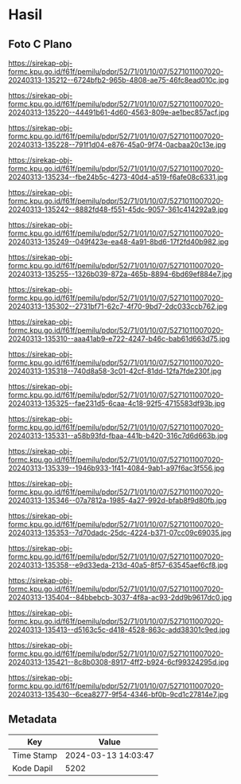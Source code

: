# Hasil

## Foto C Plano

https://sirekap-obj-formc.kpu.go.id/f61f/pemilu/pdpr/52/71/01/10/07/5271011007020-20240313-135212--6724bfb2-965b-4808-ae75-46fc8ead010c.jpg

https://sirekap-obj-formc.kpu.go.id/f61f/pemilu/pdpr/52/71/01/10/07/5271011007020-20240313-135220--44491b61-4d60-4563-809e-ae1bec857acf.jpg

https://sirekap-obj-formc.kpu.go.id/f61f/pemilu/pdpr/52/71/01/10/07/5271011007020-20240313-135228--791f1d04-e876-45a0-9f74-0acbaa20c13e.jpg

https://sirekap-obj-formc.kpu.go.id/f61f/pemilu/pdpr/52/71/01/10/07/5271011007020-20240313-135234--fbe24b5c-4273-40d4-a519-f6afe08c6331.jpg

https://sirekap-obj-formc.kpu.go.id/f61f/pemilu/pdpr/52/71/01/10/07/5271011007020-20240313-135242--8882fd48-f551-45dc-9057-361c414292a9.jpg

https://sirekap-obj-formc.kpu.go.id/f61f/pemilu/pdpr/52/71/01/10/07/5271011007020-20240313-135249--049f423e-ea48-4a91-8bd6-17f2fd40b982.jpg

https://sirekap-obj-formc.kpu.go.id/f61f/pemilu/pdpr/52/71/01/10/07/5271011007020-20240313-135255--1326b039-872a-465b-8894-6bd69ef884e7.jpg

https://sirekap-obj-formc.kpu.go.id/f61f/pemilu/pdpr/52/71/01/10/07/5271011007020-20240313-135302--2731bf71-62c7-4f70-9bd7-2dc033ccb762.jpg

https://sirekap-obj-formc.kpu.go.id/f61f/pemilu/pdpr/52/71/01/10/07/5271011007020-20240313-135310--aaa41ab9-e722-4247-b46c-bab61d663d75.jpg

https://sirekap-obj-formc.kpu.go.id/f61f/pemilu/pdpr/52/71/01/10/07/5271011007020-20240313-135318--740d8a58-3c01-42cf-81dd-12fa7fde230f.jpg

https://sirekap-obj-formc.kpu.go.id/f61f/pemilu/pdpr/52/71/01/10/07/5271011007020-20240313-135325--fae231d5-6caa-4c18-92f5-4715583df93b.jpg

https://sirekap-obj-formc.kpu.go.id/f61f/pemilu/pdpr/52/71/01/10/07/5271011007020-20240313-135331--a58b93fd-fbaa-441b-b420-316c7d6d663b.jpg

https://sirekap-obj-formc.kpu.go.id/f61f/pemilu/pdpr/52/71/01/10/07/5271011007020-20240313-135339--1946b933-1f41-4084-9ab1-a97f6ac3f556.jpg

https://sirekap-obj-formc.kpu.go.id/f61f/pemilu/pdpr/52/71/01/10/07/5271011007020-20240313-135346--07a7812a-1985-4a27-992d-bfab8f9d80fb.jpg

https://sirekap-obj-formc.kpu.go.id/f61f/pemilu/pdpr/52/71/01/10/07/5271011007020-20240313-135353--7d70dadc-25dc-4224-b371-07cc09c69035.jpg

https://sirekap-obj-formc.kpu.go.id/f61f/pemilu/pdpr/52/71/01/10/07/5271011007020-20240313-135358--e9d33eda-213d-40a5-8f57-63545aef6cf8.jpg

https://sirekap-obj-formc.kpu.go.id/f61f/pemilu/pdpr/52/71/01/10/07/5271011007020-20240313-135404--84bbebcb-3037-4f8a-ac93-2dd9b9617dc0.jpg

https://sirekap-obj-formc.kpu.go.id/f61f/pemilu/pdpr/52/71/01/10/07/5271011007020-20240313-135413--d5163c5c-d418-4528-863c-add38301c9ed.jpg

https://sirekap-obj-formc.kpu.go.id/f61f/pemilu/pdpr/52/71/01/10/07/5271011007020-20240313-135421--8c8b0308-8917-4ff2-b924-6cf99324295d.jpg

https://sirekap-obj-formc.kpu.go.id/f61f/pemilu/pdpr/52/71/01/10/07/5271011007020-20240313-135430--6cea8277-9f54-4346-bf0b-9cd1c27814e7.jpg


## Metadata

| Key        | Value               |
| ---------- | ------------------- |
| Time Stamp | 2024-03-13 14:03:47 |
| Kode Dapil | 5202                |




